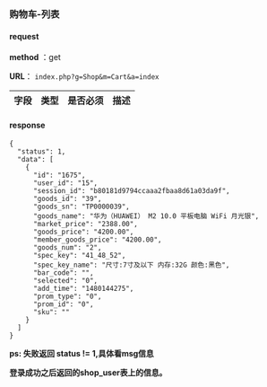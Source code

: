 ### 购物车-列表


#### request

 **method** ：get
 
 **URL**： `index.php?g=Shop&m=Cart&a=index`
 

 
字段 | 类型|是否必须|描述
---|---|---|---|
#### response

```
{
  "status": 1,
  "data": [
    {
      "id": "1675",
      "user_id": "15",
      "session_id": "b80181d9794ccaaa2fbaa8d61a03da9f",
      "goods_id": "39",
      "goods_sn": "TP0000039",
      "goods_name": "华为（HUAWEI） M2 10.0 平板电脑 WiFi 月光银",
      "market_price": "2388.00",
      "goods_price": "4200.00",
      "member_goods_price": "4200.00",
      "goods_num": "2",
      "spec_key": "41_48_52",
      "spec_key_name": "尺寸:7寸及以下 内存:32G 颜色:黑色",
      "bar_code": "",
      "selected": "0",
      "add_time": "1480144275",
      "prom_type": "0",
      "prom_id": "0",
      "sku": ""
    }
  ]
}
```

**ps: 失败返回 status != 1,具体看msg信息**


**登录成功之后返回的shop_user表上的信息。**